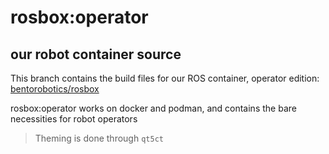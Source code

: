 # rosbox:operator
**our robot container source**
---

This branch contains the build files for our ROS container, operator edition: [bentorobotics/rosbox](https://hub.docker.com/r/bentorobotics/rosbox)

rosbox:operator works on docker and podman,
and contains the bare necessities for robot operators

> Theming is done through `qt5ct`
